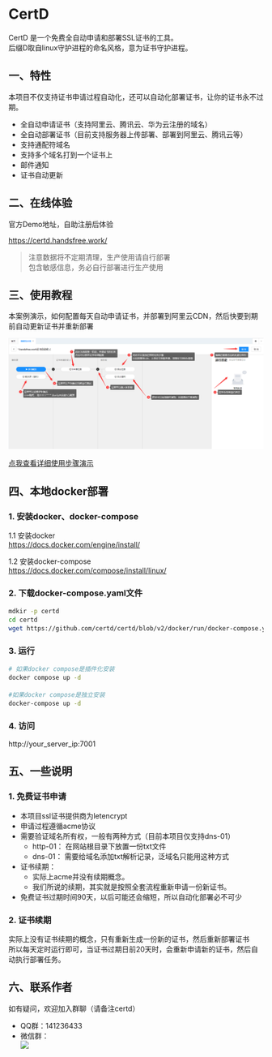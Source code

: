 # CertD

CertD 是一个免费全自动申请和部署SSL证书的工具。       
后缀D取自linux守护进程的命名风格，意为证书守护进程。    

## 一、特性
本项目不仅支持证书申请过程自动化，还可以自动化部署证书，让你的证书永不过期。     

* 全自动申请证书（支持阿里云、腾讯云、华为云注册的域名）
* 全自动部署证书（目前支持服务器上传部署、部署到阿里云、腾讯云等）
* 支持通配符域名
* 支持多个域名打到一个证书上
* 邮件通知
* 证书自动更新



## 二、在线体验

官方Demo地址，自助注册后体验    

https://certd.handsfree.work/

> 注意数据将不定期清理，生产使用请自行部署    
> 包含敏感信息，务必自行部署进行生产使用

## 三、使用教程
本案例演示，如何配置每天自动申请证书，并部署到阿里云CDN，然后快要到期前自动更新证书并重新部署     

![演示](./doc/images/5-view.png)

[点我查看详细使用步骤演示](./step.md)


## 四、本地docker部署

### 1. 安装docker、docker-compose

1.1 安装docker    
https://docs.docker.com/engine/install/

1.2 安装docker-compose     
https://docs.docker.com/compose/install/linux/

### 2. 下载docker-compose.yaml文件
```bash
mdkir -p certd
cd certd
wget https://github.com/certd/certd/blob/v2/docker/run/docker-compose.yaml

```
### 3. 运行
```bash
# 如果docker compose是插件化安装
docker compose up -d

#如果docker compose是独立安装
docker-compose up -d

```
### 4. 访问

http://your_server_ip:7001


## 五、一些说明
### 1. 免费证书申请
* 本项目ssl证书提供商为letencrypt
* 申请过程遵循acme协议
* 需要验证域名所有权，一般有两种方式（目前本项目仅支持dns-01）
  * http-01： 在网站根目录下放置一份txt文件
  * dns-01： 需要给域名添加txt解析记录，泛域名只能用这种方式
* 证书续期：
  * 实际上acme并没有续期概念。
  * 我们所说的续期，其实就是按照全套流程重新申请一份新证书。
* 免费证书过期时间90天，以后可能还会缩短，所以自动化部署必不可少

### 2. 证书续期
实际上没有证书续期的概念，只有重新生成一份新的证书，然后重新部署证书    
所以每天定时运行即可，当证书过期日前20天时，会重新申请新的证书，然后自动执行部署任务。


## 六、联系作者
如有疑问，欢迎加入群聊（请备注certd）   
* QQ群：141236433   
* 微信群：   
![](https://ai.handsfree.work/images/exchange_wxqroup.png)
